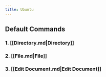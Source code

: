 ```yaml
---
title: Ubuntu
---
```


## Default Commands

### 1. [[Directory.md|Directory]]

### 2. [[File.md|File]]

### 3. [[Edit Document.md|Edit Document]]

